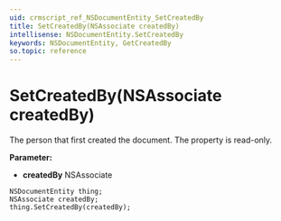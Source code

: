 ```yaml
---
uid: crmscript_ref_NSDocumentEntity_SetCreatedBy
title: SetCreatedBy(NSAssociate createdBy)
intellisense: NSDocumentEntity.SetCreatedBy
keywords: NSDocumentEntity, GetCreatedBy
so.topic: reference
---
```


# SetCreatedBy(NSAssociate createdBy)

The person that first created the document. The property is read-only.

**Parameter:** 
* **createdBy** NSAssociate

```crmscript
NSDocumentEntity thing;
NSAssociate createdBy;
thing.SetCreatedBy(createdBy);
```

